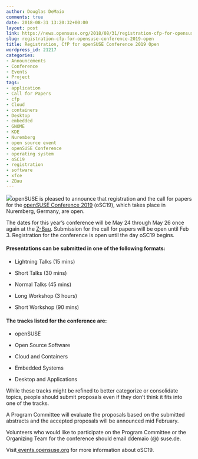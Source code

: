 ```yaml
---
author: Douglas DeMaio
comments: true
date: 2018-08-31 13:20:32+00:00
layout: post
link: https://news.opensuse.org/2018/08/31/registration-cfp-for-opensuse-conference-2019-open/
slug: registration-cfp-for-opensuse-conference-2019-open
title: Registration, CfP for openSUSE Conference 2019 Open
wordpress_id: 21217
categories:
- Announcements
- Conference
- Events
- Project
tags:
- application
- Call for Papers
- cfp
- Cloud
- containers
- Desktop
- embedded
- GNOME
- KDE
- Nuremberg
- open source event
- openSUSE Conference
- operating system
- oSC19
- registration
- software
- xfce
- ZBau
---
```


![](/wp-content/uploads/2016/06/DSC_0007_1.jpg)openSUSE is pleased to announce that registration and the call for papers for the [openSUSE Conference 2019](https://events.opensuse.org/conference/oSC19) (oSC19), which takes place in Nuremberg, Germany, are open.

The dates for this year’s conference will be May 24 through May 26 once again at the [Z-Bau](https://z-bau.com/). Submission for the call for papers will be open until Feb 3. Registration for the conference is open until the day oSC19 begins.


#### Presentations can be submitted in one of the following formats:





 	
  * Lightning Talks (15 mins)

 	
  * Short Talks (30 mins)

 	
  * Normal Talks (45 mins)

 	
  * Long Workshop (3 hours)

 	
  * Short Workshop (90 mins)




#### The tracks listed for the conference are:





 	
  * openSUSE

 	
  * Open Source Software

 	
  * Cloud and Containers

 	
  * Embedded Systems

 	
  * Desktop and Applications


While these tracks might be refined to better categorize or consolidate topics, people should submit proposals even if they don’t think it fits into one of the tracks.

A Program Committee will evaluate the proposals based on the submitted abstracts and the accepted proposals will be announced mid February.

Volunteers who would like to participate on the Program Committee or the Organizing Team for the conference should email ddemaio (@) suse.de.

Visit[ events.opensuse.org](//events.opensuse.org) for more information about oSC19.
